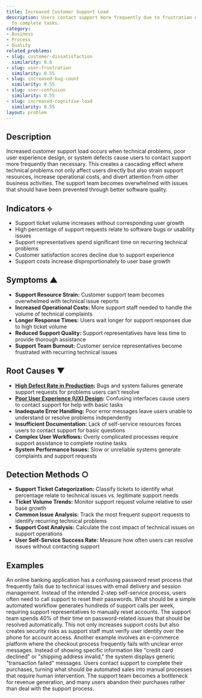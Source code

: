 ```yaml
---
title: Increased Customer Support Load
description: Users contact support more frequently due to frustration or inability
  to complete tasks.
category:
- Business
- Process
- Quality
related_problems:
- slug: customer-dissatisfaction
  similarity: 0.6
- slug: user-frustration
  similarity: 0.55
- slug: increased-bug-count
  similarity: 0.55
- slug: user-confusion
  similarity: 0.55
- slug: increased-cognitive-load
  similarity: 0.55
layout: problem
---
```


## Description

Increased customer support load occurs when technical problems, poor user experience design, or system defects cause users to contact support more frequently than necessary. This creates a cascading effect where technical problems not only affect users directly but also strain support resources, increase operational costs, and divert attention from other business activities. The support team becomes overwhelmed with issues that should have been prevented through better software quality.

## Indicators ⟡
- Support ticket volume increases without corresponding user growth
- High percentage of support requests relate to software bugs or usability issues
- Support representatives spend significant time on recurring technical problems
- Customer satisfaction scores decline due to support experience
- Support costs increase disproportionately to user base growth

## Symptoms ▲
- **Support Resource Strain:** Customer support team becomes overwhelmed with technical issue reports
- **Increased Operational Costs:** More support staff needed to handle the volume of technical complaints
- **Longer Response Times:** Users wait longer for support responses due to high ticket volume
- **Reduced Support Quality:** Support representatives have less time to provide thorough assistance
- **Support Team Burnout:** Customer service representatives become frustrated with recurring technical issues

## Root Causes ▼
- **[High Defect Rate in Production](high-defect-rate-in-production.md):** Bugs and system failures generate support requests for problems users can't resolve
- **[Poor User Experience (UX) Design](poor-user-experience-ux-design.md):** Confusing interfaces cause users to contact support for help with basic tasks
- **Inadequate Error Handling:** Poor error messages leave users unable to understand or resolve problems independently
- **Insufficient Documentation:** Lack of self-service resources forces users to contact support for basic questions
- **Complex User Workflows:** Overly complicated processes require support assistance to complete routine tasks
- **System Performance Issues:** Slow or unreliable systems generate complaints and support requests

## Detection Methods ○
- **Support Ticket Categorization:** Classify tickets to identify what percentage relate to technical issues vs. legitimate support needs
- **Ticket Volume Trends:** Monitor support request volume relative to user base growth
- **Common Issue Analysis:** Track the most frequent support requests to identify recurring technical problems
- **Support Cost Analysis:** Calculate the cost impact of technical issues on support operations
- **User Self-Service Success Rate:** Measure how often users can resolve issues without contacting support

## Examples

An online banking application has a confusing password reset process that frequently fails due to technical issues with email delivery and session management. Instead of the intended 2-step self-service process, users often need to call support to reset their passwords. What should be a simple automated workflow generates hundreds of support calls per week, requiring support representatives to manually reset accounts. The support team spends 40% of their time on password-related issues that should be resolved automatically. This not only increases support costs but also creates security risks as support staff must verify user identity over the phone for account access. Another example involves an e-commerce platform where the checkout process frequently fails with unclear error messages. Instead of showing specific information like "credit card declined" or "shipping address invalid," the system displays generic "transaction failed" messages. Users contact support to complete their purchases, turning what should be automated sales into manual processes that require human intervention. The support team becomes a bottleneck for revenue generation, and many users abandon their purchases rather than deal with the support process.